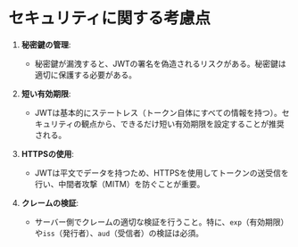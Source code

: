 # セキュリティに関する考慮点

1. **秘密鍵の管理**:
   - 秘密鍵が漏洩すると、JWTの署名を偽造されるリスクがある。秘密鍵は適切に保護する必要がある。

2. **短い有効期限**:
   - JWTは基本的にステートレス（トークン自体にすべての情報を持つ）。セキュリティの観点から、できるだけ短い有効期限を設定することが推奨される。

3. **HTTPSの使用**:
   - JWTは平文でデータを持つため、HTTPSを使用してトークンの送受信を行い、中間者攻撃（MITM）を防ぐことが重要。

4. **クレームの検証**:
   - サーバー側でクレームの適切な検証を行うこと。特に、`exp`（有効期限）や`iss`（発行者）、`aud`（受信者）の検証は必須。
